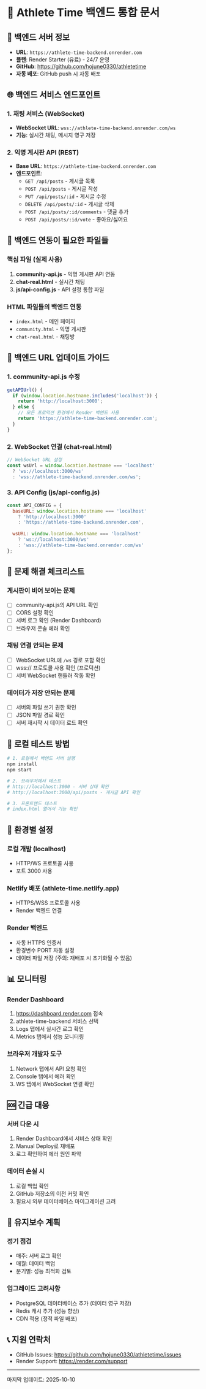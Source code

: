 # 🔧 Athlete Time 백엔드 통합 문서

## 📍 백엔드 서버 정보
- **URL**: `https://athlete-time-backend.onrender.com`
- **플랜**: Render Starter (유료) - 24/7 운영
- **GitHub**: https://github.com/hojune0330/athletetime
- **자동 배포**: GitHub push 시 자동 배포

## 🌐 백엔드 서비스 엔드포인트

### 1. 채팅 서비스 (WebSocket)
- **WebSocket URL**: `wss://athlete-time-backend.onrender.com/ws`
- **기능**: 실시간 채팅, 메시지 영구 저장

### 2. 익명 게시판 API (REST)
- **Base URL**: `https://athlete-time-backend.onrender.com`
- **엔드포인트**:
  - `GET /api/posts` - 게시글 목록
  - `POST /api/posts` - 게시글 작성
  - `PUT /api/posts/:id` - 게시글 수정
  - `DELETE /api/posts/:id` - 게시글 삭제
  - `POST /api/posts/:id/comments` - 댓글 추가
  - `POST /api/posts/:id/vote` - 좋아요/싫어요

## 📁 백엔드 연동이 필요한 파일들

### 핵심 파일 (실제 사용)
1. **community-api.js** - 익명 게시판 API 연동
2. **chat-real.html** - 실시간 채팅
3. **js/api-config.js** - API 설정 통합 파일

### HTML 파일들의 백엔드 연동
- `index.html` - 메인 페이지
- `community.html` - 익명 게시판
- `chat-real.html` - 채팅방

## 🔄 백엔드 URL 업데이트 가이드

### 1. community-api.js 수정
```javascript
getAPIUrl() {
  if (window.location.hostname.includes('localhost')) {
    return 'http://localhost:3000';
  } else {
    // 모든 프로덕션 환경에서 Render 백엔드 사용
    return 'https://athlete-time-backend.onrender.com';
  }
}
```

### 2. WebSocket 연결 (chat-real.html)
```javascript
// WebSocket URL 설정
const wsUrl = window.location.hostname === 'localhost'
  ? 'ws://localhost:3000/ws'
  : 'wss://athlete-time-backend.onrender.com/ws';
```

### 3. API Config (js/api-config.js)
```javascript
const API_CONFIG = {
  baseURL: window.location.hostname === 'localhost' 
    ? 'http://localhost:3000' 
    : 'https://athlete-time-backend.onrender.com',
    
  wsURL: window.location.hostname === 'localhost'
    ? 'ws://localhost:3000/ws'
    : 'wss://athlete-time-backend.onrender.com/ws'
};
```

## 🚨 문제 해결 체크리스트

### 게시판이 비어 보이는 문제
- [ ] community-api.js의 API URL 확인
- [ ] CORS 설정 확인
- [ ] 서버 로그 확인 (Render Dashboard)
- [ ] 브라우저 콘솔 에러 확인

### 채팅 연결 안되는 문제
- [ ] WebSocket URL에 `/ws` 경로 포함 확인
- [ ] wss:// 프로토콜 사용 확인 (프로덕션)
- [ ] 서버 WebSocket 핸들러 작동 확인

### 데이터가 저장 안되는 문제
- [ ] 서버의 파일 쓰기 권한 확인
- [ ] JSON 파일 경로 확인
- [ ] 서버 재시작 시 데이터 로드 확인

## 📝 로컬 테스트 방법

```bash
# 1. 로컬에서 백엔드 서버 실행
npm install
npm start

# 2. 브라우저에서 테스트
# http://localhost:3000 - 서버 상태 확인
# http://localhost:3000/api/posts - 게시글 API 확인

# 3. 프론트엔드 테스트
# index.html 열어서 기능 확인
```

## 🔐 환경별 설정

### 로컬 개발 (localhost)
- HTTP/WS 프로토콜 사용
- 포트 3000 사용

### Netlify 배포 (athlete-time.netlify.app)
- HTTPS/WSS 프로토콜 사용
- Render 백엔드 연결

### Render 백엔드
- 자동 HTTPS 인증서
- 환경변수 PORT 자동 설정
- 데이터 파일 저장 (주의: 재배포 시 초기화될 수 있음)

## 📊 모니터링

### Render Dashboard
1. https://dashboard.render.com 접속
2. athlete-time-backend 서비스 선택
3. Logs 탭에서 실시간 로그 확인
4. Metrics 탭에서 성능 모니터링

### 브라우저 개발자 도구
1. Network 탭에서 API 요청 확인
2. Console 탭에서 에러 확인
3. WS 탭에서 WebSocket 연결 확인

## 🆘 긴급 대응

### 서버 다운 시
1. Render Dashboard에서 서비스 상태 확인
2. Manual Deploy로 재배포
3. 로그 확인하여 에러 원인 파악

### 데이터 손실 시
1. 로컬 백업 확인
2. GitHub 저장소의 이전 커밋 확인
3. 필요시 외부 데이터베이스 마이그레이션 고려

## 📅 유지보수 계획

### 정기 점검
- 매주: 서버 로그 확인
- 매월: 데이터 백업
- 분기별: 성능 최적화 검토

### 업그레이드 고려사항
- PostgreSQL 데이터베이스 추가 (데이터 영구 저장)
- Redis 캐시 추가 (성능 향상)
- CDN 적용 (정적 파일 배포)

## 📞 지원 연락처
- GitHub Issues: https://github.com/hojune0330/athletetime/issues
- Render Support: https://render.com/support

---
마지막 업데이트: 2025-10-10